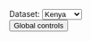 <style data-src="/src/external/font-awesome/css/font-awesome.css"></style>
  <style data-src="/templates/livelystyle.css"></style>
  <style data-src="../BP2019RH1/src/internal/individuals-as-points/common/button-styles.css"></style>
  <link rel="stylesheet" href="https://stackpath.bootstrapcdn.com/bootstrap/4.3.1/css/bootstrap.min.css" integrity="sha384-ggOyR0iXCbMQv3Xipma34MD+dH/1fQ784/j6cY/iJTQUOhcWr7x9JvoRxT2MZw1T" crossorigin="anonymous">

<div>
  <div id="header-row" class="form-row header align-item-center justify-content-center">
    <label for="dataset-select" class="col-form-label col-auto">Dataset:</label>
    <select id="dataset-selection" class="col-auto">
      <option>Kenya</option>
      <option>Somalia</option>
    </select>
    <div class="col-auto">
      <button class="btn" id="open-global-controls">
        Global controls
      </button>
    </div>
  </div>
  <div id="canvas-row">
    <bp2019-map-widget id="bp2019-map-widget"></bp2019-map-widget>
  </div>
  <div id="legend-row" class="row">
    <bp2019-legend-widget id="legend-widget" class="col-10"></bp2019-legend-widget>
  </div>
</div>

<script>
import DataProcessor from '../src/internal/individuals-as-points/common/data-processor.js'
import ColorStore from '../src/internal/individuals-as-points/common/color-store.js'
import { AVFParser } from "https://lively-kernel.org/voices/parsing-data/avf-parser.js"

import { assertCanvasWidgetInterface } from "../src/internal/individuals-as-points/common/interfaces.js"


class Listener {
  constructor() {
    this.widgets = []
    this.legend = null
  }

  addWidget(widget) {
    assertCanvasWidgetInterface(widget)
    this.widgets.push(widget)
  }
  
  registerLegend(legend) {
    this.legend = legend
  }

  applyAction(action) {
    this.legend.applyActionFromRootApplication(action)
    this.widgets.forEach(widget => {
      widget.applyActionFromRootApplication(action)
    })
  }
}

let widget = lively.query(this, '#bp2019-map-widget')
let legend = lively.query(this, '#legend-widget')
let listener = new Listener()
let globalControlWidget
let controlWidgetButton = lively.query(this, '#open-global-controls')
let datasetSelection = lively.query(this, "#dataset-selection") 
datasetSelection.addEventListener("change", (evt) => changeDataset(evt, widget)) 

listener.addWidget(widget)
listener.registerLegend(legend)
widget.addListener(listener);

(async () => {
  let data = await AVFParser.loadInferredCovidData()
  
  DataProcessor.current().initializeWithIndividualsFromKenia(data)
  ColorStore.current().initializeWithValuesByAttribute(DataProcessor.current().getValuesByAttribute())
  
  await openNewGlobalControlWidget()
  controlWidgetButton.addEventListener(
      "click", () => openNewGlobalControlWidget())
  
  await widget.setData(data)
})();

async function openNewGlobalControlWidget() {
  let position = lively.pt(1000, 10)
  let extent = lively.pt(300, 700)
  globalControlWidget = await lively.openComponentInWindow('bp2019-global-control-widget', position, extent)
  globalControlWidget.addListener(widget)
  globalControlWidget.initializeAfterDataFetch()
}
  
function changeDataset(evt) {
  let datasetName = evt.target.value 
  loadDatasetWithName(datasetName) 
}
  
function loadDatasetWithName(datasetName) {
  switch(datasetName) {
    case 'Somalia':
      updateCanvasesWithSomaliaData() 
      break;
    case 'Kenya':
      updateCanvasesWithKenyaData() 
      break;
    default:
      break;
  }
}

async function updateCanvasesWithKenyaData() {
  let data = await fetchKenyaData() 
  DataProcessor.current().initializeWithIndividualsFromKenia(data) 
  initializeColorScales() 
  widget.setData(data)
  updateGlobalControlWidget() 
}

async function updateCanvasesWithSomaliaData() {
  let data = await fetchSomaliaData() 
  DataProcessor.current().initializeWithIndividualsFromSomalia(data) 
  initializeColorScales() 
  debugger
  widget.setData(data) 
  updateGlobalControlWidget() 
}

function initializeColorScales(){
  ColorStore.current().initializeWithValuesByAttribute(DataProcessor.current().getValuesByAttribute()) 
}

function updateGlobalControlWidget(){
  globalControlWidget.initializeAfterDataFetch()
}

async function fetchKenyaData() {
  let data = await AVFParser.loadInferredCovidData() 
  return data 
}

async function fetchSomaliaData() {
  let data = await AVFParser.loadCompressedIndividualsWithKeysFromFile("OCHA") 
  return data 
}

</script>